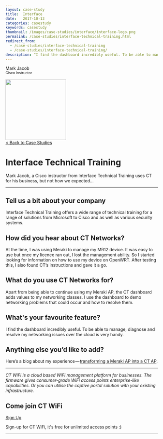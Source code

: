 ```yaml
---
layout: case-study
title:  Interface
date:   2017-10-13
categories: casestudy
keywords: casestudy
thumbnail: /images/case-studies/interface/interface-logo.png
permalink: /case-studies/interface-technical-training.html
redirect_from:
  - /case-studies/interface-technical-training
  - /case-studies/interface-technical-training/
description: “I find the dashboard incredibly useful. To be able to manage, diagnose and resolve my networking issues over the cloud is very handy.”
---
```


<div class="mdl-grid">
<div class="case-study-side mdl-cell mdl-cell--3-col mdl-cell--8-col-tablet mdl-cell--4-col-phone mdl-typography--text-center mdl-shadow--1dp">
<!-- <img class="cs-portrait text-center" src="/images/case-studies/x/x.png" width="120px"> -->
<p>Mark Jacob<br><small>Cisco Instructor</small></p>
<img src="/images/case-studies/interface/interface-logo.png" width="200px">
</div>

<div class="case-study-post mdl-cell mdl-cell--9-col mdl-shadow--1dp">
<a href="/casestudies/">< Back to Case Studies</a>
<h1>Interface Technical Training</h1>
<p>Mark Jacob, a Cisco instructor from Interface Technical Training uses CT for his business, but not how we expected…</p>

<hr>

<h2>Tell us a bit about your company</h2>

<p>Interface Technical Training offers a wide range of technical training for a range of solutions from Microsoft to Cisco and as well as various security systems.</p>

<h2>How did you hear about CT Networks?</h2>

<p>At the time, I was using Meraki to manage my MR12 device. It was easy to use but once my licence ran out, I lost the management ability. So I started looking for information on how to use my device on OpenWRT. After testing this, I also found CT’s instructions and gave it a go.</p>

<h2>What do you use CT Networks for?</h2>

<p>Apart from being able to continue using my Meraki AP, the CT dashboard adds values to my networking classes. I use the dashboard to demo networking problems that could occur and how to resolve them.</p>

<h2>What's your favourite feature?</h2>

<p>I find the dashboard incredibly useful. To be able to manage, diagnose and resolve my networking issues over the cloud is very handy.</p>

<h2>Anything else you’d like to add?</h2>

<p>Here’s a blog about my experience — <a href="https://www.interfacett.com/blogs/openwrt-cucumber-meraki-access-point/" target="_blank">transforming a Meraki AP into a CT AP</a>.</p>


<hr>

<div class="mdl-typography--text-center">
<p><i>CT WiFi is a cloud based WiFi management platform for businesses. The firmware gives consumer-grade WiFi access points enterprise-like capabilities. Or you can utilise the captive portal solution with your existing infrastructure.</i></p>
<div class="text-center">
<h2>Come join CT WiFi</h2>
<a href="/sign-up" class="button success dst">Sign Up</a><br>
<p>Sign-up for CT WiFi, it's free for unlimited access points :)</p>
</div>
<hr>
</div>
</div>
</div>
